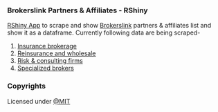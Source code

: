 ### Brokerslink Partners & Affiliates - RShiny

[RShiny App](https://hrk4l6-sinha0ujjawal.shinyapps.io/Brokerslink-Partners/) to scrape and show [Brokerslink](https://www.brokerslink.com/) partners & affiliates list and show it as a dataframe. Currently following data are being scraped-
  
1. [Insurance brokerage](https://www.brokerslink.com/partners-retail-brokers)
2. [Reinsurance and wholesale](https://www.brokerslink.com/partners-specialist-brokers)
3. [Risk & consulting firms](https://www.brokerslink.com/partners-specialist-companies)
4. [Specialized brokers](https://www.brokerslink.com/partners-tech-firms)

### Copyrights
Licensed under [@MIT](./LICENSE)
